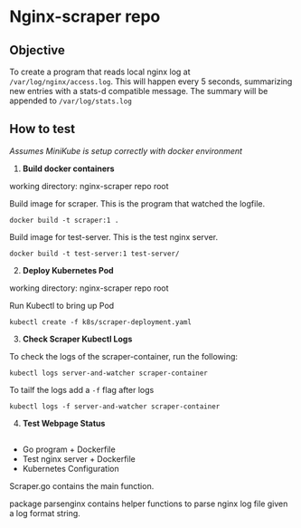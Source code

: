 # Nginx-scraper repo


## Objective
To create a program that reads local nginx log at `/var/log/nginx/access.log`. This will happen every 5 seconds, summarizing new entries with a stats-d compatible message. The summary will be appended to `/var/log/stats.log`

## How to test

*Assumes MiniKube is setup correctly with docker environment*

1. **Build docker containers**

  working directory: nginx-scraper repo root

  Build image for scraper. This is the program that watched the logfile.
  ```
  docker build -t scraper:1 .
  ```

  Build image for test-server. This is the test nginx server.
  ```
  docker build -t test-server:1 test-server/
  ```

2. **Deploy Kubernetes Pod**

  working directory: nginx-scraper repo root

  Run Kubectl to bring up Pod

  ```
  kubectl create -f k8s/scraper-deployment.yaml
  ```
3. **Check Scraper Kubectl Logs**

  To check the logs of the scraper-container, run the following:
  ```
  kubectl logs server-and-watcher scraper-container
  ```

  To tailf the logs add a `-f` flag after logs
  ```
  kubectl logs -f server-and-watcher scraper-container
  ```


4. **Test Webpage Status**


##
* Go program + Dockerfile
* Test nginx server + Dockerfile
* Kubernetes Configuration

Scraper.go contains the main function.

package parsenginx contains helper functions to parse nginx log file given a log format string.
